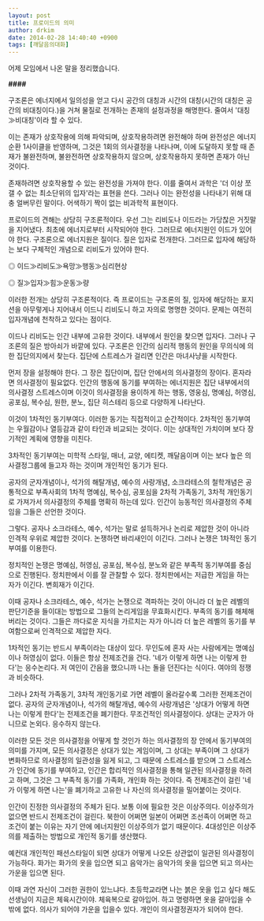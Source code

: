 ```yaml
---
layout: post
title: 프로이드의 의미
author: drkim
date: 2014-02-28 14:40:40 +0900
tags: [깨달음의대화]
---
```

  


어제 모임에서 나온 말을 정리했습니다.

  


**####**

  


구조론은 에너지에서 일의성을 얻고 다시 공간의 대칭과 시간의 대칭(시간의 대칭은 공간의 비대칭이다.)을 거쳐 물질로 전개하는 존재의 설정과정을 해명한다. 줄여서 '대칭≫비대칭'이라 할 수 있다. 

  


이는 존재가 상호작용에 의해 파악되며, 상호작용하려면 완전해야 하며 완전성은 에너지 순환 1사이클을 반영하며, 그것은 1회의 의사결정을 나타나며, 이에 도달하지 못할 때 존재가 불완전하며, 불완전하면 상호작용하지 않으며, 상호작용하지 못하면 존재가 아닌 것이다. 

  


존재하려면 상호작용할 수 있는 완전성을 가져야 한다. 이를 줄여서 과학은 '더 이상 쪼갤 수 없는 최소단위의 입자'라는 표현을 쓴다. 그러나 이는 완전성을 나타내기 위해 대충 얼버무린 말이다. 어색하기 짝이 없는 비과학적 표현이다. 

  


프로이드의 견해는 상당히 구조론적이다. 우선 그는 리비도나 이드라는 가당찮은 거짓말을 지어냈다. 최초에 에너지로부터 시작되어야 한다. 그러므로 에너지원인 이드가 있어야 한다. 구조론으로 에너지원은 질이다. 질은 입자로 전개한다. 그러므로 입자에 해당하는 보다 구체적인 개념으로 리비도가 있어야 한다. 

  


◎ 이드≫리비도≫욕망≫행동≫심리현상

◎ 질≫입자≫힘≫운동≫량  
  


이러한 전개는 상당히 구조론적이다. 즉 프로이드는 구조론의 질, 입자에 해당하는 포지션을 아무렇게나 지어내서 이드니 리비도니 하고 자의로 명명한 것이다. 문제는 여전히 입자개념에 천착하고 있다는 점이다. 

  


이드나 리비도는 인간 내부에 고유한 것이다. 내부에서 원인을 찾으면 입자다. 그러나 구조론의 질은 방아쇠가 바깥에 있다. 구조론은 인간의 심리적 행동의 원인을 무의식에 의한 집단의지에서 찾는다. 집단에 스트레스가 걸리면 인간은 마녀사냥을 시작한다. 

  


먼저 장을 설정해야 한다. 그 장은 집단이며, 집단 안에서의 의사결정의 장이다. 혼자라면 의사결정이 필요없다. 인간의 행동에 동기를 부여하는 에너지원은 집단 내부에서의 의사결정 스트레스이며 이것이 의사결정을 용이하게 하는 행동, 영웅심, 명예심, 허영심, 공포심, 복수심, 원한, 분노, 집단 히스테리 등으로 다양하게 나타난다. 

  


이것이 1차적인 동기부여다. 이러한 동기는 직접적이고 순간적이다. 2차적인 동기부여는 우월감이나 열등감과 같이 타인과 비교되는 것이다. 이는 상대적인 가치이며 보다 장기적인 계획에 영향을 미친다. 

  


3차적인 동기부여는 미학적 스타일, 매너, 교양, 에티켓, 깨달음이며 이는 보다 높은 의사결정그룹에 들고자 하는 것이며 개인적인 동기가 된다. 

  


공자의 군자개념이나, 석가의 해탈개념, 예수의 사랑개념, 소크라테스의 철학개념은 공통적으로 부족사회의 1차적 명예심, 복수심, 공포심을 2차적 가족동기, 3차적 개인동기로 가져가서 의사결정의 주체를 명확히 하는데 있다. 인간이 능동적인 의사결정의 주체임을 그들은 선언한 것이다. 

  


그렇다. 공자나 소크라테스, 예수, 석가는 말로 설득하거나 논리로 제압한 것이 아니라 인격적 우위로 제압한 것이다. 논쟁하면 바리새인이 이긴다. 그러나 논쟁은 1차적인 동기부여를 이용한다. 

  


정치적인 논쟁은 명예심, 허영심, 공포심, 복수심, 분노와 같은 부족적 동기부여를 중심으로 진행된다. 정치판에서 이를 잘 관찰할 수 있다. 정치판에서는 저급한 게임을 하는 자가 이긴다. 변희재가 이긴다. 

  


이때 공자나 소크라테스, 예수, 석가는 논쟁으로 격파하는 것이 아니라 더 높은 레벨의 판단기준을 들이대는 방법으로 그들의 논리게임을 무효화시킨다. 부족의 동기를 해체해 버리는 것이다. 그들은 까다로운 지식을 가르치는 자가 아니라 더 높은 레벨의 동기를 부여함으로써 인격적으로 제압한 자다. 

  


1차적인 동기는 반드시 부족이라는 대상이 있다. 무인도에 혼자 사는 사람에게는 명예심이나 허영심이 없다. 이들은 항상 전제조건을 건다. '네가 이렇게 하면 나는 이렇게 한다'는 응수논리다. 저 여인이 간음을 했으니까 나는 돌을 던진다는 식이다. 여야의 정쟁과 비슷하다.

  


그러나 2차적 가족동기, 3차적 개인동기로 가면 레벨이 올라갈수록 그러한 전제조건이 없다. 공자의 군자개념이나, 석가의 해탈개념, 예수의 사랑개념은 '상대가 어떻게 하면 나는 이렇게 한다'는 전제조건을 폐기한다. 무조건적인 의사결정이다. 상대는 군자가 아니므로 논외다. 응수하지 않는다. 

  


이러한 모든 것은 의사결정을 어떻게 할 것인가 하는 의사결정의 장 안에서 동기부여의 의미를 가지며, 모든 의사결정은 상대가 있는 게임이며, 그 상대는 부족이며 그 상대가 변화하므로 의사결정의 일관성을 잃게 되고, 그 때문에 스트레스를 받으며 그 스트레스가 인간에 동기를 부여하고, 인간은 합리적인 의사결정을 통해 일관된 의사결정을 하려고 하며, 그것은 그 부족적 동기를 가족화, 개인화 하는 것이다. 즉 전제조건이 걸린 '네가 이렇게 하면 나는'을 폐기하고 고유한 나 자신의 의사결정을 밀어붙이는 것이다. 

  


인간이 진정한 의사결정의 주체가 된다. 보통 이에 필요한 것은 이상주의다. 이상주의가 없으면 반드시 전제조건이 걸린다. 북한이 어쩌면 일본이 어쩌면 조선족이 어쩌면 하고 조건이 붙는 이유는 자기 안에 에너지원인 이상주의가 없기 때문이다. 4대성인은 이상주의를 제출하는 방법으로 개인적 동기를 생산했다. 

  


예컨대 개인적인 패션스타일이 되면 상대가 어떻게 나오든 상관없이 일관된 의사결정이 가능하다. 화가는 화가의 옷을 입으면 되고 음악가는 음악가의 옷을 입으면 되고 의사는 가운을 입으면 된다. 

  


이때 과연 자신이 그러한 권한이 있느냐다. 초등학교라면 나는 붉은 옷을 입고 싶다 해도 선생님이 지금은 체육시간이야. 체육복으로 갈아입어. 하고 명령하면 옷을 갈아입을 수 밖에 없다. 의사가 되어야 가운을 입을수 있다. 개인이 의사결정권자가 되어야 한다.